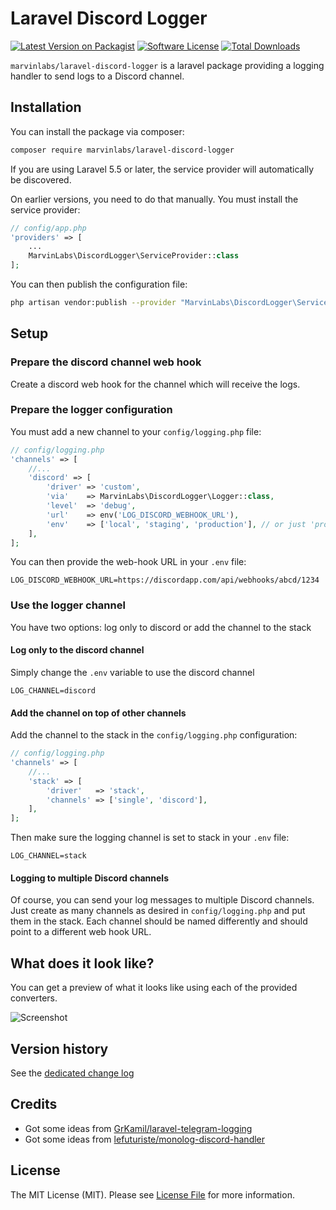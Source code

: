 # Laravel Discord Logger

[![Latest Version on Packagist](https://img.shields.io/packagist/v/marvinlabs/laravel-discord-logger.svg?style=flat-square)](https://packagist.org/packages/marvinlabs/laravel-discord-logger)
[![Software License](https://img.shields.io/badge/license-MIT-brightgreen.svg?style=flat-square)](LICENSE.md)
[![Total Downloads](https://img.shields.io/packagist/dt/marvinlabs/laravel-discord-logger.svg?style=flat-square)](https://packagist.org/packages/marvinlabs/laravel-discord-logger)

`marvinlabs/laravel-discord-logger` is a laravel package providing a logging handler to send logs to a Discord channel. 

## Installation

You can install the package via composer:

``` bash
composer require marvinlabs/laravel-discord-logger
```

If you are using Laravel 5.5 or later, the service provider will automatically be discovered. 

On earlier versions, you need to do that manually. You must install the service provider:

```php
// config/app.php
'providers' => [
    ...
    MarvinLabs\DiscordLogger\ServiceProvider::class
];
```

You can then publish the configuration file:

``` bash
php artisan vendor:publish --provider "MarvinLabs\DiscordLogger\ServiceProvider"
```

## Setup

### Prepare the discord channel web hook

Create a discord web hook for the channel which will receive the logs.

### Prepare the logger configuration

You must add a new channel to your `config/logging.php` file:

```php
// config/logging.php
'channels' => [
    //...
    'discord' => [
        'driver' => 'custom',
        'via'    => MarvinLabs\DiscordLogger\Logger::class,
        'level'  => 'debug',
        'url'    => env('LOG_DISCORD_WEBHOOK_URL'),
        'env'    => ['local', 'staging', 'production'], // or just 'production'
    ],
];
```

You can then provide the web-hook URL in your `.env` file:

```
LOG_DISCORD_WEBHOOK_URL=https://discordapp.com/api/webhooks/abcd/1234
```

### Use the logger channel

You have two options: log only to discord or add the channel to the stack

#### Log only to the discord channel

Simply change the `.env` variable to use the discord channel

```
LOG_CHANNEL=discord
```

#### Add the channel on top of other channels

Add the channel to the stack in the `config/logging.php` configuration:

```php
// config/logging.php
'channels' => [
    //...
    'stack' => [
        'driver'   => 'stack',
        'channels' => ['single', 'discord'],
    ],
];
```

Then make sure the logging channel is set to stack in your `.env` file:

```
LOG_CHANNEL=stack
```

#### Logging to multiple Discord channels

Of course, you can send your log messages to multiple Discord channels. Just create as many channels as desired in 
`config/logging.php` and put them in the stack. Each channel should be named differently and should point to a different
web hook URL.

## What does it look like?

You can get a preview of what it looks like using each of the provided converters.

![Screenshot](/assets/screenshot.png)

## Version history

See the [dedicated change log](CHANGELOG.md)

## Credits

- Got some ideas from [GrKamil/laravel-telegram-logging](https://github.com/GrKamil/laravel-telegram-logging)
- Got some ideas from [lefuturiste/monolog-discord-handler](https://github.com/lefuturiste/monolog-discord-handler)

## License

The MIT License (MIT). Please see [License File](LICENSE.md) for more information.
